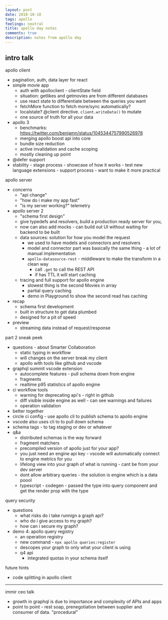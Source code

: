 ```yaml
---
layout: post
date: 2018-10-10
tags: apollo
feelings: neutral
title: apollo day notes
comments: true
description: notes from apollo day
---
```


## intro talk

apollo client

- pagination, auth, data layer for react
- simple movie app
  - auth with apolloclient - clientState field
  - situation: getlikes and getmovies are from different databases
  - use react state to differentiate between the queries you want
  - fetchMore function to fetch more/sync automatically?
  - localstate? @client directive. `client.writeData()` to mutate
  - one source of truth for all your data
- apollo 3
  - benchmarks: https://twitter.com/benjamn/status/1045344757990526978
  - merging apollo boost api into core
  - bundle size reduction
  - active invalidation and cache scoping
  - mostly cleaning up point
- @defer support
- stability - stage process - showcase of how it works - test new language extensions - support process - want to make it more practical

apollo server

- concerns
  - "api change"
  - "how do i make my app fast"
  - "is my server working?" telemetry
- apollo server 2
  - "schema first design"
  - give typedefs and resolvers, build a production ready server for you, 
  - now can also add mocks - can build out UI without waiting for backend to be built
  - data sources: solution for how you model the request
    - we used to have models and connectors and resolvers
    - model and connector part was basically the same thing - a lot of manual implementation
    - `apollo-datasource-rest` - middleware to make the transform in a clean way
      - call `.get` to call the REST API
      - if has TTL it will start caching
  - tracing and full support for apollo engine
    - slowest thing is the second Movies in array
    - partial query caching
    - demo in Playground to show the second read has caching
- recap
  - schema first development
  - built in structure to get data plumbed
  - designed for a pit of speed
- preview
  - streaming data instead of request/response

part 2 sneak peek

- questions - about Smarter Collaboration
  - static typing in workflow
  - will changes on the server break my client
  - apollo with tools like github and vscode
- graphql summit vscode extension
  - autocomplete features - pull schema down from engine
  - fragments
  - realtime p95 statistics of apollo engine
- ci workflow tools
  - warning for deprecating api's - right in github
  - diff visible inside engine as well - can see warnings and failures
  - operation validation
- better together
- circle ci config - use apollo cli to publish schema to apollo engine
- vscode also uses cli to  to pull down schema
- schema tags - to tag staging or dev or whatever
- q&a
  - distributed schemas is the way forward
  - fragment matchers
  - precompiled version of apollo just for your app?
  - you just need an engine api key - vscode will automatically connect to engine metrics for you
  - lifelong view into your graph of what is running - cant be from your dev server
  - dont allow arbitrary queries - the solution is engine which is a data poool
  - typescript - codegen - passed the type into query component and get the render prop with the type
  
query security

- questions
  - what risks do i take runnign a graph api?
  - who do i give access to my graph?
  - how can i secure my graph?
- demo 4: apollo query registry
  - an operation registry
  - new command - `npx apollo queries:register`
  - descopes your graph to only what your client is using
  - q4 api
    - integrated quotas in your schema itself
  
future hints

- code splitting in apollo client


---

immir ceo talk
  - growth in graphql is due to importance and complexity of APIs and apps
  - point to point - rest soap, prenegotiation between supplier and consumer of data. "procedural"
